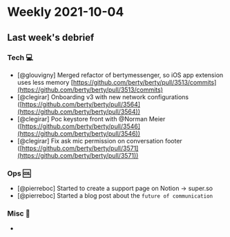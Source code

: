 # Weekly 2021-10-04

## Last week's debrief

### Tech :computer:

- [@glouvigny] Merged refactor of bertymessenger, so iOS app extension uses less memory [https://github.com/berty/berty/pull/3513/commits](https://github.com/berty/berty/pull/3513/commits)
- [@clegirar] Onboarding v3 with new network configurations ([https://github.com/berty/berty/pull/3564](https://github.com/berty/berty/pull/3564))
- [@clegirar] Poc keystore front with @Norman Meier ([https://github.com/berty/berty/pull/3546](https://github.com/berty/berty/pull/3546))
- [@clegirar] Fix ask mic permission on conversation footer ([https://github.com/berty/berty/pull/3571](https://github.com/berty/berty/pull/3571))

### Ops 🆒

- [@pierreboc] Started to create a support page on Notion → super.so
- [@pierreboc] Started a blog post about the `future of communication`

### Misc 🎲
- 
